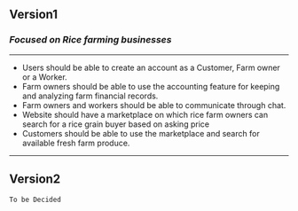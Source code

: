 ## **Version1**

### _Focused on Rice farming businesses_

---

- Users should be able to create an account as a Customer, Farm owner or a Worker.
- Farm owners should be able to use the accounting feature for keeping and analyzing farm financial records.
- Farm owners and workers should be able to communicate through chat.
- Website should have a marketplace on which rice farm owners can search for a rice grain buyer based on asking price
- Customers should be able to use the marketplace and search for available fresh farm produce.

---

## **Version2**

`To be Decided`
